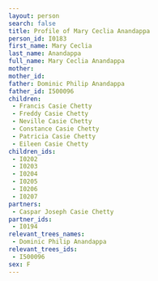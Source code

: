 ```yaml
---
layout: person
search: false
title: Profile of Mary Ceclia Anandappa
person_id: I0183
first_name: Mary Ceclia
last_name: Anandappa
full_name: Mary Ceclia Anandappa
mother: 
mother_id: 
father: Dominic Philip Anandappa
father_id: I500096
children:
 - Francis Casie Chetty
 - Freddy Casie Chetty
 - Neville Casie Chetty
 - Constance Casie Chetty
 - Patricia Casie Chetty
 - Eileen Casie Chetty
children_ids:
 - I0202
 - I0203
 - I0204
 - I0205
 - I0206
 - I0207
partners:
 - Caspar Joseph Casie Chetty
partner_ids:
 - I0194
relevant_trees_names:
 - Dominic Philip Anandappa
relevant_trees_ids:
 - I500096
sex: F
---
```


